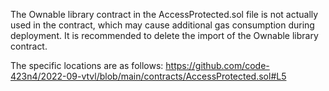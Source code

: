 The Ownable library contract in the AccessProtected.sol file is not actually used in the contract, which may cause additional gas consumption during deployment. It is recommended to delete the import of the Ownable library contract.

The specific locations are as follows: https://github.com/code-423n4/2022-09-vtvl/blob/main/contracts/AccessProtected.sol#L5
